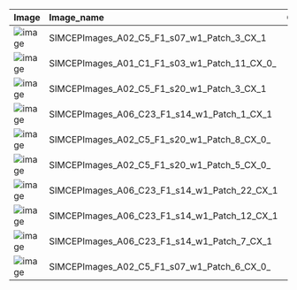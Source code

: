 |Image|Image_name|GroundTruth| P_None_Nuc| P_Nuclei| 
| :------------- | :------------- |:------------- |:------------- |:------------- | 
|![image](/home/grobeln2/git_files/Keras-CompVis/data/Working_Sets_Patches/Prediction/Images_For_Prediction/SIMCEPImages_A02_C5_F1_s07_w1_Patch_3_CX_1.jpg)|SIMCEPImages_A02_C5_F1_s07_w1_Patch_3_CX_1|1|0.0152992|0.984701| 
|![image](/home/grobeln2/git_files/Keras-CompVis/data/Working_Sets_Patches/Prediction/Images_For_Prediction/SIMCEPImages_A01_C1_F1_s03_w1_Patch_11_CX_0_.jpg)|SIMCEPImages_A01_C1_F1_s03_w1_Patch_11_CX_0_||0.880509|0.119491| 
|![image](/home/grobeln2/git_files/Keras-CompVis/data/Working_Sets_Patches/Prediction/Images_For_Prediction/SIMCEPImages_A02_C5_F1_s20_w1_Patch_3_CX_1.jpg)|SIMCEPImages_A02_C5_F1_s20_w1_Patch_3_CX_1|1|2.45204e-05|0.999975| 
|![image](/home/grobeln2/git_files/Keras-CompVis/data/Working_Sets_Patches/Prediction/Images_For_Prediction/SIMCEPImages_A06_C23_F1_s14_w1_Patch_1_CX_1.jpg)|SIMCEPImages_A06_C23_F1_s14_w1_Patch_1_CX_1|1|0.000292891|0.999707| 
|![image](/home/grobeln2/git_files/Keras-CompVis/data/Working_Sets_Patches/Prediction/Images_For_Prediction/SIMCEPImages_A02_C5_F1_s20_w1_Patch_8_CX_0_.jpg)|SIMCEPImages_A02_C5_F1_s20_w1_Patch_8_CX_0_||0.89602|0.10398| 
|![image](/home/grobeln2/git_files/Keras-CompVis/data/Working_Sets_Patches/Prediction/Images_For_Prediction/SIMCEPImages_A02_C5_F1_s20_w1_Patch_5_CX_0_.jpg)|SIMCEPImages_A02_C5_F1_s20_w1_Patch_5_CX_0_||0.879208|0.120792| 
|![image](/home/grobeln2/git_files/Keras-CompVis/data/Working_Sets_Patches/Prediction/Images_For_Prediction/SIMCEPImages_A06_C23_F1_s14_w1_Patch_22_CX_1.jpg)|SIMCEPImages_A06_C23_F1_s14_w1_Patch_22_CX_1|1|0.0592019|0.940798| 
|![image](/home/grobeln2/git_files/Keras-CompVis/data/Working_Sets_Patches/Prediction/Images_For_Prediction/SIMCEPImages_A06_C23_F1_s14_w1_Patch_12_CX_1.jpg)|SIMCEPImages_A06_C23_F1_s14_w1_Patch_12_CX_1|1|0.398924|0.601076| 
|![image](/home/grobeln2/git_files/Keras-CompVis/data/Working_Sets_Patches/Prediction/Images_For_Prediction/SIMCEPImages_A06_C23_F1_s14_w1_Patch_7_CX_1.jpg)|SIMCEPImages_A06_C23_F1_s14_w1_Patch_7_CX_1|1|0.367371|0.632629| 
|![image](/home/grobeln2/git_files/Keras-CompVis/data/Working_Sets_Patches/Prediction/Images_For_Prediction/SIMCEPImages_A02_C5_F1_s07_w1_Patch_6_CX_0_.jpg)|SIMCEPImages_A02_C5_F1_s07_w1_Patch_6_CX_0_||0.877059|0.122941| 

